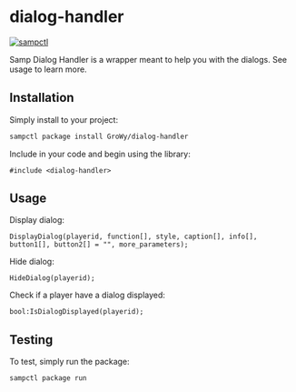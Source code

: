 # dialog-handler

[![sampctl](https://img.shields.io/badge/sampctl-dialog--handler-2f2f2f.svg?style=for-the-badge)](https://github.com/GroWy/dialog-handler)

Samp Dialog Handler is a wrapper meant to help you with the dialogs. See usage to learn more.

## Installation

Simply install to your project:

```bash
sampctl package install GroWy/dialog-handler
```

Include in your code and begin using the library:

```pawn
#include <dialog-handler>
```

## Usage
Display dialog:

```pawn
DisplayDialog(playerid, function[], style, caption[], info[], button1[], button2[] = "", more_parameters);
```

Hide dialog:

```pawn
HideDialog(playerid);
```

Check if a player have a dialog displayed:

```pawn
bool:IsDialogDisplayed(playerid);
```

## Testing

To test, simply run the package:

```bash
sampctl package run
```
